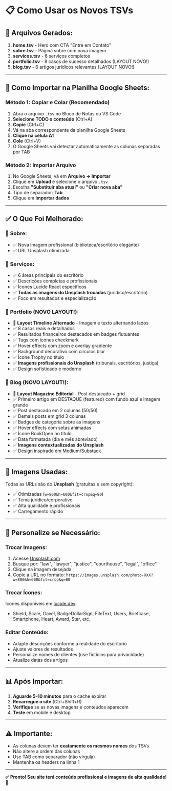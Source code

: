 # 📋 Como Usar os Novos TSVs

## 📂 Arquivos Gerados:

1. **home.tsv** - Hero com CTA "Entre em Contato"
2. **sobre.tsv** - Página sobre com nova imagem
3. **servicos.tsv** - 6 serviços completos
4. **portfolio.tsv** - 8 casos de sucesso detalhados (LAYOUT NOVO!)
5. **blog.tsv** - 6 artigos jurídicos relevantes (LAYOUT NOVO!)

---

## 🚀 Como Importar na Planilha Google Sheets:

### Método 1: Copiar e Colar (Recomendado)

1. Abra o arquivo `.tsv` no Bloco de Notas ou VS Code
2. **Selecione TODO o conteúdo** (Ctrl+A)
3. **Copie** (Ctrl+C)
4. Vá na aba correspondente da planilha Google Sheets
5. **Clique na célula A1**
6. **Cole** (Ctrl+V)
7. O Google Sheets vai detectar automaticamente as colunas separadas por TAB

### Método 2: Importar Arquivo

1. No Google Sheets, vá em **Arquivo → Importar**
2. Clique em **Upload** e selecione o arquivo `.tsv`
3. Escolha **"Substituir aba atual"** ou **"Criar nova aba"**
4. Tipo de separador: **Tab**
5. Clique em **Importar dados**

---

## ✅ O Que Foi Melhorado:

### 📌 **Sobre:**
- ✅ Nova imagem profissional (biblioteca/escritório elegante)
- ✅ URL Unsplash otimizada

### 📌 **Serviços:**
- ✅ 6 áreas principais do escritório
- ✅ Descrições completas e profissionais
- ✅ Ícones Lucide React específicos
- ✅ **Todas as imagens do Unsplash trocadas** (jurídico/escritório)
- ✅ Foco em resultados e especialização

### 📌 **Portfolio (NOVO LAYOUT!):**
- 🎨 **Layout Timeline Alternado** - Imagem e texto alternando lados
- ✅ 8 casos reais e detalhados
- ✅ Resultados financeiros destacados em badges flutuantes
- ✅ Tags com ícones checkmark
- ✅ Hover effects com zoom e overlay gradiente
- ✅ Background decorativo com círculos blur
- ✅ Ícone Trophy no título
- ✅ **Imagens profissionais do Unsplash** (tribunais, escritórios, justiça)
- ✅ Design sofisticado e moderno

### 📌 **Blog (NOVO LAYOUT!):**
- 🎨 **Layout Magazine Editorial** - Post destacado + grid
- ✅ Primeiro artigo em DESTAQUE (featured) com fundo azul e imagem grande
- ✅ Post destacado em 2 colunas (50/50)
- ✅ Demais posts em grid 3 colunas
- ✅ Badges de categoria sobre as imagens
- ✅ Hover effects com setas animadas
- ✅ Ícone BookOpen no título
- ✅ Data formatada (dia e mês abreviado)
- ✅ **Imagens contextualizadas do Unsplash**
- ✅ Design inspirado em Medium/Substack

---

## 🎨 Imagens Usadas:

Todas as URLs são do **Unsplash** (gratuitas e sem copyright):
- ✅ Otimizadas (`w=800&h=600&fit=crop&q=80`)
- ✅ Tema jurídico/corporativo
- ✅ Alta qualidade e profissionais
- ✅ Carregamento rápido

---

## 🔧 Personalize se Necessário:

### Trocar Imagens:
1. Acesse [Unsplash.com](https://unsplash.com)
2. Busque por: "law", "lawyer", "justice", "courthouse", "legal", "office"
3. Clique na imagem desejada
4. Copie a URL no formato: `https://images.unsplash.com/photo-XXX?w=800&h=600&fit=crop&q=80`

### Trocar Ícones:
Ícones disponíveis em [lucide.dev](https://lucide.dev):
- Shield, Scale, Gavel, BadgeDollarSign, FileText, Users, Briefcase, Smartphone, Heart, Award, Star, etc.

### Editar Conteúdo:
- Adapte descrições conforme a realidade do escritório
- Ajuste valores de resultados
- Personalize nomes de clientes (use fictícios para privacidade)
- Atualize datas dos artigos

---

## 📊 Após Importar:

1. **Aguarde 5-10 minutos** para o cache expirar
2. **Recarregue o site** (Ctrl+Shift+R)
3. **Verifique** se as novas imagens e conteúdos aparecem
4. **Teste** em mobile e desktop

---

## ⚠️ Importante:

- As colunas devem ter **exatamente os mesmos nomes** dos TSVs
- Não altere a ordem das colunas
- Use TAB como separador (não vírgula)
- Mantenha os headers na linha 1

---

**✅ Pronto! Seu site terá conteúdo profissional e imagens de alta qualidade!** 🚀
